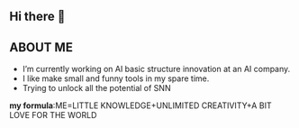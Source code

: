 ## Hi there 👋

## ABOUT ME
- I’m currently working on AI basic structure innovation at an AI company.
- I like make small and funny tools in my spare time.
- Trying to unlock all the potential of SNN

**my formula**:ME=LITTLE KNOWLEDGE+UNLIMITED CREATIVITY+A BIT LOVE FOR THE WORLD
